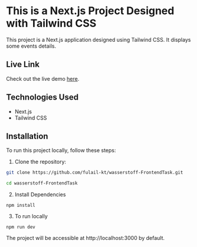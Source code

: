 # This is a Next.js Project Designed with Tailwind CSS

This project is a Next.js application designed using Tailwind CSS. It displays some events details.

## Live Link

Check out the live demo [here](https://astrixx.vercel.app).

## Technologies Used

- Next.js
- Tailwind CSS

## Installation

To run this project locally, follow these steps:


1. Clone the repository:

```sh
git clone https://github.com/fulail-kt/wasserstoff-FrontendTask.git

cd wasserstoff-FrontendTask

```
2. Install Dependencies
```
npm install

```
3. To run locally

```
npm run dev

```

The project will be accessible at http://localhost:3000 by default.
